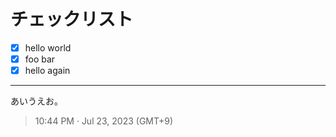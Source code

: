 # チェックリスト
* [x] hello world
* [x] foo bar
* [x] hello again

---

あいうえお。

> 10:44 PM · Jul 23, 2023 (GMT+9)
